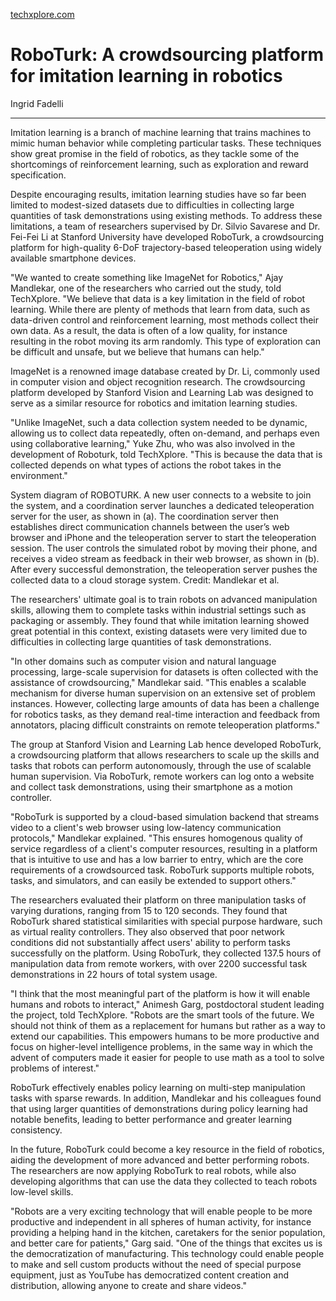 [techxplore.com](https://techxplore.com/news/2018-11-roboturk-crowdsourcing-platform-imitation-robotics.html)

# RoboTurk: A crowdsourcing platform for imitation learning in robotics

Ingrid Fadelli

---

Imitation learning is a branch of machine learning that trains machines to mimic human behavior while completing particular tasks. These techniques show great promise in the field of robotics, as they tackle some of the shortcomings of reinforcement learning, such as exploration and reward specification.

Despite encouraging results, imitation learning studies have so far been limited to modest-sized datasets due to difficulties in collecting large quantities of task demonstrations using existing methods. To address these limitations, a team of researchers supervised by Dr. Silvio Savarese and Dr. Fei-Fei Li at Stanford University have developed RoboTurk, a crowdsourcing platform for high-quality 6-DoF trajectory-based teleoperation using widely available smartphone devices.

"We wanted to create something like ImageNet for Robotics," Ajay Mandlekar, one of the researchers who carried out the study, told TechXplore. "We believe that data is a key limitation in the field of robot learning. While there are plenty of methods that learn from data, such as data-driven control and reinforcement learning, most methods collect their own data. As a result, the data is often of a low quality, for instance resulting in the robot moving its arm randomly. This type of exploration can be difficult and unsafe, but we believe that humans can help."

ImageNet is a renowned image database created by Dr. Li, commonly used in computer vision and object recognition research. The crowdsourcing platform developed by Stanford Vision and Learning Lab was designed to serve as a similar resource for robotics and imitation learning studies.

"Unlike ImageNet, such a data collection system needed to be dynamic, allowing us to collect data repeatedly, often on-demand, and perhaps even using collaborative learning," Yuke Zhu, who was also involved in the development of Roboturk, told TechXplore. "This is because the data that is collected depends on what types of actions the robot takes in the environment."

System diagram of ROBOTURK. A new user connects to a website to join the system, and a coordination server launches a dedicated teleoperation server for the user, as shown in (a). The coordination server then establishes direct communication channels between the user’s web browser and iPhone and the teleoperation server to start the teleoperation session. The user controls the simulated robot by moving their phone, and receives a video stream as feedback in their web browser, as shown in (b). After every successful demonstration, the teleoperation server pushes the collected data to a cloud storage system. Credit: Mandlekar et al.

The researchers' ultimate goal is to train robots on advanced manipulation skills, allowing them to complete tasks within industrial settings such as packaging or assembly. They found that while imitation learning showed great potential in this context, existing datasets were very limited due to difficulties in collecting large quantities of task demonstrations.

"In other domains such as computer vision and natural language processing, large-scale supervision for datasets is often collected with the assistance of crowdsourcing," Mandlekar said. "This enables a scalable mechanism for diverse human supervision on an extensive set of problem instances. However, collecting large amounts of data has been a challenge for robotics tasks, as they demand real-time interaction and feedback from annotators, placing difficult constraints on remote teleoperation platforms."

The group at Stanford Vision and Learning Lab hence developed RoboTurk, a crowdsourcing platform that allows researchers to scale up the skills and tasks that robots can perform autonomously, through the use of scalable human supervision. Via RoboTurk, remote workers can log onto a website and collect task demonstrations, using their smartphone as a motion controller.

"RoboTurk is supported by a cloud-based simulation backend that streams video to a client's web browser using low-latency communication protocols," Mandlekar explained. "This ensures homogenous quality of service regardless of a client's computer resources, resulting in a platform that is intuitive to use and has a low barrier to entry, which are the core requirements of a crowdsourced task. RoboTurk supports multiple robots, tasks, and simulators, and can easily be extended to support others."

The researchers evaluated their platform on three manipulation tasks of varying durations, ranging from 15 to 120 seconds. They found that RoboTurk shared statistical similarities with special purpose hardware, such as virtual reality controllers. They also observed that poor network conditions did not substantially affect users' ability to perform tasks successfully on the platform. Using RoboTurk, they collected 137.5 hours of manipulation data from remote workers, with over 2200 successful task demonstrations in 22 hours of total system usage.

"I think that the most meaningful part of the platform is how it will enable humans and robots to interact," Animesh Garg, postdoctoral student leading the project, told TechXplore. "Robots are the smart tools of the future. We should not think of them as a replacement for humans but rather as a way to extend our capabilities. This empowers humans to be more productive and focus on higher-level intelligence problems, in the same way in which the advent of computers made it easier for people to use math as a tool to solve problems of interest."

RoboTurk effectively enables policy learning on multi-step manipulation tasks with sparse rewards. In addition, Mandlekar and his colleagues found that using larger quantities of demonstrations during policy learning had notable benefits, leading to better performance and greater learning consistency.

In the future, RoboTurk could become a key resource in the field of robotics, aiding the development of more advanced and better performing robots. The researchers are now applying RoboTurk to real robots, while also developing algorithms that can use the data they collected to teach robots low-level skills.

"Robots are a very exciting technology that will enable people to be more productive and independent in all spheres of human activity, for instance providing a helping hand in the kitchen, caretakers for the senior population, and better care for patients," Garg said. "One of the things that excites us is the democratization of manufacturing. This technology could enable people to make and sell custom products without the need of special purpose equipment, just as YouTube has democratized content creation and distribution, allowing anyone to create and share videos."

